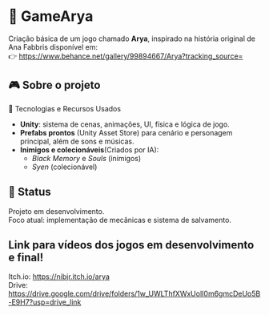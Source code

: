 # 🧿 GameArya
Criação básica de um jogo chamado **Arya**, inspirado na história original de Ana Fabbris disponível em:  
👉 https://www.behance.net/gallery/99894667/Arya?tracking_source=

## 🎮 Sobre o projeto
  🔧 Tecnologias e Recursos Usados
  - **Unity**: sistema de cenas, animações, UI, física e lógica de jogo.
  - **Prefabs prontos** (Unity Asset Store) para cenário e personagem principal, além de sons e músicas.
  - **Inimigos e colecionáveis**(Criados por IA):
    - *Black Memory* e *Souls* (inimigos)
    - *Syen* (colecionável)
      
## 🚧 Status
Projeto em desenvolvimento.  
Foco atual: implementação de mecânicas e sistema de salvamento.

## Link para vídeos dos jogos em desenvolvimento e final!
Itch.io: https://nibjr.itch.io/arya  
Drive: https://drive.google.com/drive/folders/1w_UWLThfXWxUolI0m6gmcDeUo5B-E9H7?usp=drive_link
